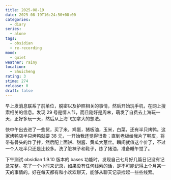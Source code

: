```yaml
---
title: 2025-08-19
date: 2025-08-19T16:24:50+08:00
categories:
  - diary
series:
  - alone
tags:
  - obsidian
  - re-recording
mood:
  - quiet
weather: rainy
location:
  - Shuicheng
rating: 3
stime: 274
release: 0
draft: false
---
```

早上发消息联系了前单位，脱密以及护照相关的事情，然后开始玩手机，在网上搜索相关的信息。发现 29 号是情人节，而且刚好是周末，萌发了自费去上海玩一天，正好多玩一天，然后从上海飞加拿大的想法。

快中午出去进了一些货，买了米，鸡蛋，猪板油，玉米，白菜，还有半只烤鸭。这家烤鸭店半只烤鸭就要 38 元，一开始我还觉得很贵；直到老板给我片了鸭皮，将带有骨头的炸了拌，然后配上面饼、甜酱、黄瓜大葱丝。瞬间就值这个价了，不过一个人吃半只还是比较多。洗了脏袜子和鞋子，炼了猪油，准备睡午觉了。

下午测试 obsidian 1.9.10 版本的 bases 功能时，发现自己七月好几篇日记没有记录完整。花了一个小时来记录，如果没有任何线索的话，是不可能记得上个月某一天的事情的。好在每天都有和小欢欢聊天，能够从聊天记录捡起一些些线索。

